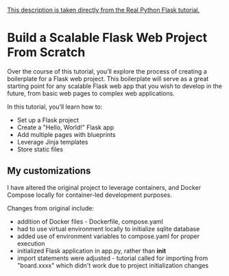 [This description is taken directly from the Real Python Flask tutorial.](https://realpython.com/flask-project/)

# Build a Scalable Flask Web Project From Scratch

Over the course of this tutorial, you’ll explore the process of creating a boilerplate for a Flask web project. This boilerplate will serve as a great starting point for any scalable Flask web app that you wish to develop in the future, from basic web pages to complex web applications.

In this tutorial, you’ll learn how to:

* Set up a Flask project
* Create a "Hello, World!" Flask app
* Add multiple pages with blueprints
* Leverage Jinja templates
* Store static files

## My customizations

I have altered the original project to leverage containers, and Docker Compose locally for container-led development purposes.

Changes from original include:
* addition of Docker files - Dockerfile, compose.yaml
* had to use virtual environment locally to initialize sqlite database
* added use of environment variables to compose.yaml for proper execution
* initialized Flask application in app.py, rather than __init__
* import statements were adjusted - tutorial called for importing from "board.xxxx" which didn't work due to project initialization changes

